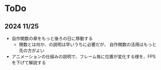 # ToDo

## 2024 11/25
- 自作関数の章をもっと後ろの日に移動する
  - 関数とは何か、の説明は早いうちに必要だが、
    自作関数の活用はもっと先の方がよい
- アニメーションの仕組みの説明で、フレーム毎に位置が変化する様を、FPSを下げて解説する
